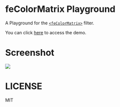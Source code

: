 # feColorMatrix Playground

A Playground for the [`<feColorMatrix>`](https://developer.mozilla.org/en-US/docs/Web/SVG/Element/feColorMatrix) filter.

You can click [here](https://fecolormatrix-playground.vercel.app/) to access the demo.

# Screenshot

![](https://github.com/LGiki/fecolormatrix-playground/assets/20807713/cb7cb21c-001a-4644-823c-6d90a1750cda)

# LICENSE

MIT
